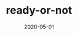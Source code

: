 ---
title: "ready-or-not"
date: "2020-05-01"
img: "./images/ron.png"
link: "https://ready-or-not.xyz"
readme: "https://github.com/nbblk/ready-or-not/blob/main/README.md"
---